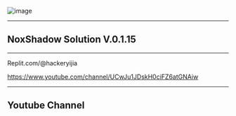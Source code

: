![image](https://user-images.githubusercontent.com/115096818/201214464-546aa952-ed41-4dbd-aeda-274b68e743d3.png)

--------------------------------------------------------------------------------------------------------------
NoxShadow Solution V.0.1.15
--------------------------------------------------------------------------------------------------------------
--------------------------------------------------------------------------------------------------------------

Replit.com/@hackeryijia

https://www.youtube.com/channel/UCwJu1JDskH0ciFZ6atGNAiw

----------------------------------------------------------------------------
Youtube Channel
----------------------------------------------------------------------------
